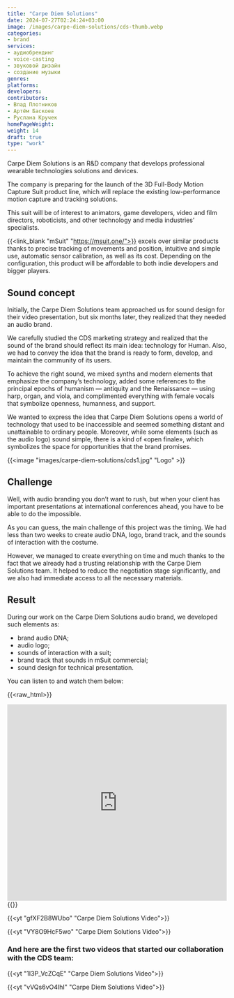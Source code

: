 ```yaml
---
title: "Carpe Diem Solutions"
date: 2024-07-27T02:24:24+03:00
image: /images/carpe-diem-solutions/cds-thumb.webp
categories:
- brand
services:
- аудиобрендинг
- voice-casting
- звуковой дизайн
- создание музыки
genres:
platforms:
developers:
contributors:
- Влад Плотников
- Артём Баскоев
- Руслана Кручек
homePageWeight:
weight: 14
draft: true
type: "work"
---
```


Carpe Diem Solutions is an R&D company that develops professional wearable technologies solutions and devices.

The company is preparing for the launch of the 3D Full-Body Motion Capture Suit product line, which will replace the existing low-performance motion capture and tracking solutions.

This suit will be of interest to animators, game developers, video and film directors, roboticists, and other technology and media industries’ specialists. 

{{<link_blank "mSuit" "https://msuit.one/">}} excels over similar products thanks to precise tracking of movements and position, intuitive and simple use, automatic sensor calibration, as well as its cost. Depending on the configuration, this product will be affordable to both indie developers and bigger players.

## Sound concept

Initially, the Carpe Diem Solutions team approached us for sound design for their video presentation, but six months later, they realized that they needed an audio brand.

We carefully studied the CDS marketing strategy and realized that the sound of the brand should reflect its main idea: technology for Human. Also, we had to convey the idea that the brand is ready to form, develop, and maintain the community of its users.

To achieve the right sound, we mixed synths and modern elements that emphasize the company’s technology, added some references to the principal epochs of humanism — antiquity and the Renaissance — using harp, organ, and viola, and complimented everything with female vocals that symbolize openness, humanness, and support.

We wanted to express the idea that Carpe Diem Solutions opens a world of technology that used to be inaccessible and seemed something distant and unattainable to ordinary people. Moreover, while some elements (such as the audio logo) sound simple, there is a kind of «open finale», which symbolizes the space for opportunities that the brand promises.

{{<image "images/carpe-diem-solutions/cds1.jpg" "Logo" >}}

## Challenge

Well, with audio branding you don’t want to rush, but when your client has important presentations at international conferences ahead, you have to be able to do the impossible.

As you can guess, the main challenge of this project was the timing. We had less than two weeks to create audio DNA, logo, brand track, and the sounds of interaction with the costume.

However, we managed to create everything on time and much thanks to the fact that we already had a trusting relationship with the Carpe Diem Solutions team. It helped to reduce the negotiation stage significantly, and we also had immediate access to all the necessary materials.

## Result

During our work on the Carpe Diem Solutions audio brand, we developed such elements as:

- brand audio DNA;
- audio logo;
- sounds of interaction with a suit;
- brand track that sounds in mSuit commercial;
- sound design for technical presentation.

You can listen to and watch them below:

{{<raw_html>}}
<iframe loading="lazy" width="100%" height="450" scrolling="no" frameborder="no" allow="autoplay" src="https://w.soundcloud.com/player/?url=https%3A//api.soundcloud.com/playlists/938814724&amp;color=%23f23b0d&amp;auto_play=false&amp;hide_related=false&amp;show_comments=true&amp;show_user=true&amp;show_reposts=false&amp;show_teaser=true"></iframe>
{{</raw_html>}}

{{<yt "gfXF2B8WUbo" "Carpe Diem Solutions Video">}}

{{<yt "VY8O9HcF5wo" "Carpe Diem Solutions Video">}}

### And here are the first two videos that started our collaboration with the CDS team:

{{<yt "1I3P_VcZCqE" "Carpe Diem Solutions Video">}}

{{<yt "vVQs6vO4IhI" "Carpe Diem Solutions Video">}}